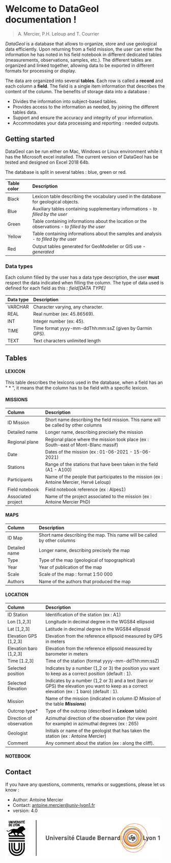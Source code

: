 Welcome to DataGeol documentation !
================================
> A. Mercier, P.H. Leloup and T. Courrier

_DataGeol_ is a database that allows to organize, store and use geological data efficiently. Upon returning from a field mission, the user can enter the information he has noted in his field notebook in different dedicated tables (measurements, observations, samples, etc.). The different tables are organized and linked together, allowing data to be exported in different formats for processing or display.							
							
The data are organized into several **tables**. Each row is called a **record** and each column a **field**. The field is a single item information that describes the content of the column.
The benefits of storage data into a database : 

* Divides the information into subject-based tables. 
* Provides access to the information as needed, by joining the different tables data. 
* Support and ensure the accuracy and integrity of your information.
* Accommodates your data processing and reporting : needed outputs. 

Getting started
----------------

DataGeol can be run either on Mac, Windows or Linux environment while it has the Microsoft excel installed. The current version of DataGeol has be tested and designed on Excel 2018 64b. 

The database is split in several tables : blue, green or red. 

| Table color | Description                                                                                             |
|:----------- |:--------------------------------------------------------------------------------------------------------|
| Black       | Lexicon table describing the vocabulary used in the database for geological objects.                    |
| Blue        | Auxiliary tables containing supplementary informations - _to filled by the user_                        |
| Green       | Table containing informations about the location or the observations - _to filled by the user_          |
| Yellow      | Table containing informations about the samples and analysis - _to filled by the user_                  |
| Red         | Output tables generated for GeoModeller or GIS use  - _generated_                                       |

### Data types

Each column filled by the user has a data type description, the user **must** respect the data indicated when filling the column. The type of data used is defined for each field as this : _field[DATA TYPE]_

| Data type   | Description                                             |
|:----------- |:--------------------------------------------------------|
| VARCHAR     | Character varying, any character.			|
| REAL        | Real number (ex: 45.86569).  				|
| INT         | Integer number (ex: 45). 		                |
| TIME        | Time format yyyy-mm-ddThh:mm:ssZ (given by Garmin GPS).	|
| TEXT        | Text characters unlimited length                        |

Tables
------
#### LEXICON

This table describes the lexicons used in the database, when a field has an " * ", it means that the column has to be field with a specific lexicon. 

#### MISSIONS

| Column               | Description                                                                             |
|:---------------------|:----------------------------------------------------------------------------------------|
| ID Mission           | Short name describing the field mission. This name will be called by other columns      |
| Detailed name       | Longer name, describing precisely the mission 						 |
| Regional plane       | Regional place where the mission took place (ex : South-east of Mont-Blanc massif)      |
| Date                 | Dates of the mission (ex : 01-06-2021 - 15-06-2021)					 |
| Stations             | Range of the stations that have been taken in the field (A1 - A100)			 |
| Participants         | Name of the people that participates to the mission (ex : Antoine Mercier, Hervé Leloup)|
| Field notebook       | Field notebook reference (ex : Alpes1)							 |
| Associated project   | Name of the project associated to the mission (ex : Antoine Mercier PhD)                |

#### MAPS

| Column               | Description                                                                 |
|:---------------------|:----------------------------------------------------------------------------|
| ID Map               | Short name describing the map. This name will be called by other columns    |          
| Detailed name        | Longer name, describing precisely the map			             |
| Type                 | Type of the map (geological of topographical)                               |
| Year                 | Year of publication of the map      					     |
| Scale                | Scale of the map : format 1:50 000					     |
| Authors              | Name of the authors that produced the map                                   |


#### LOCATION

| Column                  | Description                                      				   		               			   		|
|:------------------------|:--------------------------------------------------------------------------------------------------------------------------------------------|
| ID Station              | Identification of the station (ex : A1)            					               				   		|         
| Lon [1,2,3]             | Longitude in decimal degree in the WGS84 ellipsoid 					               		                   		|
| Lat [1,2,3]             | Latitude in decimal degree in the WGS84 ellipsoid  				 	               				   		|
| Elevation GPS [1,2,3]   | Elevation from the reference ellipsoid measured by GPS in meters   	               						   		|
| Elevation baro [1,2,3]  | Elevation from the reference ellipsoid measured by barometer in meters               					  		|
| Time [1.2,3]            | Time of the station (format yyyy-mm-ddThh:mm:ssZ)                        		       					   		|
| Selected position       | Indicates by a number (1,2 or 3) the position you want to keep as a correct position (default : 1).			           		|
| Selected Elevation      | Indicates by a number (1,2 or 3) and a text (baro or GPS) the elevation you want to keep as a correct elevation (ex : 1 baro) (default : 1).|
| Mission                 | Name of the mission (indicated in column _ID Mission_ of the table **_Missions_**) 							        |
| Outcrop type\*          | Type of the outcrop (described in **_Lexicon_** table)                       		       						|
| Direction of observation| Azimuthal direction of the observation (for view point for example) in azimuthal degrees (ex : 265)       					|
| Geologist               | Initials or name of the geologist that has taken the station (ex : Antoine Mercier)  							|       
| Comment                 | Any comment  about the station (ex : along the cliff). 			    								|                      		       		     								
#### NOTEBOOK

Contact
--------

If you have any questions, comments,  remarks or suggestions, please let us know : 

- Author:	Antoine Mercier
- Contact:	antoine.mercier@univ-lyon1.fr
- version:	4.0

![UniversiteLyon](assets/UDL.png)
